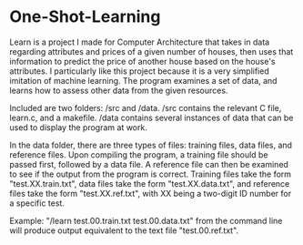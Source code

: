 # One-Shot-Learning
Learn is a project I made for Computer Architecture that takes in data regarding attributes and prices of a given number of houses, then uses that information to predict the price of another house based on the house's attributes.  I particularly like this project because it is a very simplified imitation of machine learning.  The program examines a set of data, and learns how to assess other data from the given resources.

Included are two folders: /src and /data.  /src contains the relevant C file, learn.c, and a makefile.  /data contains several instances of data that can be used to display the program at work.

In the data folder, there are three types of files: training files, data files, and reference files.  Upon compiling the program, a training file should be passed first, followed by a data file.  A reference file can then be examined to see if the output from the program is correct.  Training files take the form "test.XX.train.txt", data files take the form "test.XX.data.txt", and reference files take the form "test.XX.ref.txt", with XX being a two-digit ID number for a specific test.

Example: "/learn test.00.train.txt test.00.data.txt" from the command line will produce output equivalent to the text file "test.00.ref.txt".
